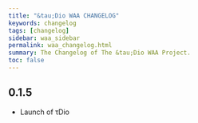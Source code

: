 ```yaml
---
title: "&tau;Dio WAA CHANGELOG"
keywords: changelog
tags: [changelog]
sidebar: waa_sidebar
permalink: waa_changelog.html
summary: The Changelog of The &tau;Dio WAA Project.
toc: false
---
```

## 0.1.5

- Launch of τDio
